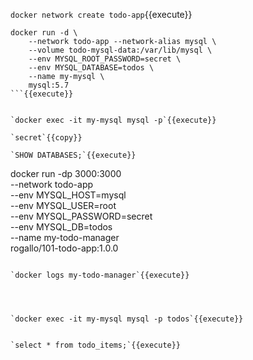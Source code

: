 


`docker network create todo-app`{{execute}}

```
docker run -d \
    --network todo-app --network-alias mysql \
    --volume todo-mysql-data:/var/lib/mysql \
    --env MYSQL_ROOT_PASSWORD=secret \
    --env MYSQL_DATABASE=todos \
    --name my-mysql \
    mysql:5.7
```{{execute}}


`docker exec -it my-mysql mysql -p`{{execute}}

`secret`{{copy}}

`SHOW DATABASES;`{{execute}}

```
docker run -dp 3000:3000 \
  --network todo-app \
  --env MYSQL_HOST=mysql \
  --env MYSQL_USER=root \
  --env MYSQL_PASSWORD=secret \
  --env MYSQL_DB=todos \
  --name my-todo-manager \
  rogallo/101-todo-app:1.0.0
```{{ececute}}

`docker logs my-todo-manager`{{execute}}




`docker exec -it my-mysql mysql -p todos`{{execute}}


`select * from todo_items;`{{execute}}
